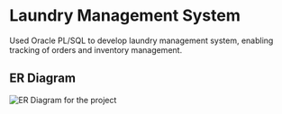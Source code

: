 
# Laundry Management System

Used Oracle PL/SQL to develop laundry management system, enabling tracking of orders and inventory management.


## ER Diagram

![ER Diagram for the project](https://github.com/hrshpreet/LMS/blob/b5126b9d20066a704814dbb8b8fcf7c939f37388/Laundry.drawio.png)